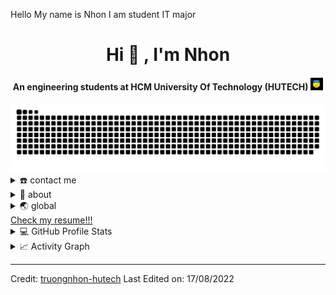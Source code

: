 Hello
My name is Nhon 
I am student IT major


<div align="center">
<h1 align="center">Hi 👋 , I'm Nhon</h1>
<h4 align="center">An engineering students at HCM University Of Technology (HUTECH)
<img src="./Content/images.png" height = "20"  >
</h4>
</div>



<div align="center">
  <img src="https://github.com/DHANOLA/DHANOLA/raw/output/github-contribution-grid-snake.svg" alt="snake"></center>
</div>

<details>
  <summary>☎️ contact me</summary>
<div>
  <samp>
    <h2 align="center">😎 you can reach me by:</h2>
    <p align="center">
      <br/>
      <a href="https://www.linkedin.com/in/nhơn-võ-thương-trường-724631235/" target="blank"><img align="center"
         src="https://img.shields.io/badge/linkedin-%231DA1F2.svg?style=for-the-badge&logo=linkedin&logoColor=white"
         alt="truongnhon" height="30"/></a>
      <a href="https://www.facebook.com/truongnhon-hutech/" target="blank"><img align="center"
         src="https://img.shields.io/badge/facebook-4267B2.svg?style=for-the-badge&logo=facebook&logoColor=white"
         alt="truongnhon" height="30"/></a>
      <a href="#" target="blank" alt = "vothuongtruongnhon2002@gmail.com"><img align="center"
         src="https://img.shields.io/badge/gmail-EA4335.svg?style=for-the-badge&logo=gmail&logoColor=white"
         alt="truongnhon" height="30"/></a>
    </p>
  <p align="center">
      <a href="" target="blank"><img align="center"
         src="https://img.shields.io/badge/instagram-%23E4405F.svg?style=for-the-badge&logo=Instagram&logoColor=white"
         alt="truongnhon" height="30"/></a>
      <a href="" target="blank"><img align="center"
         src="https://img.shields.io/badge/twitter-1DA1F2.svg?style=for-the-badge&logo=twitter&logoColor=white"
         alt="truongnhon" height="30"/></a>
      <br>
    </p>
  </samp>
</div>
</details>


<details>
  <summary>🧮 about</summary>
<div>
<h2 align="center">🧮 About this Account</h2>
 <p align="center">
 The developer with one year of experience web and interested in data fields
 </p>
</div>
</details>

<details>
  <summary>🌏 global</summary>
<div>
<h2 align="center"> Wanna learn more something about me? </h2>
</div>
</details>
<a href ="https://drive.google.com/file/d/1Eop9CeP0BtbTLIWsHLY3gi7qfxAvA0Qf/view?usp=sharing">Check my resume!!!</a>
<details> 
  <summary>💻 GitHub Profile Stats</summary>
  <div>
    <h2 align="center"> 📊 Github stats </h2>
      <br/>
        <p align="center">
          <a href="https://github.com/truongnhon-hutech/">
          <img src="https://github-readme-stats.vercel.app/api/top-langs/?username=truongnhon-hutech&langs_count=6&theme=gruvbox&layout=compact&hide_border=true" alt="truongnhon-hutech :: Top Langs" /></a>
        </p>
        <p align="center">
          <a href="https://github.com/truongnhon-hutech/">
          <img width="49.5%" src="https://github-readme-stats.vercel.app/api?username=truongnhon-hutech&show_icons=true&theme=gruvbox&hide_border=true" />
          <img width="49.5%" src="https://github-readme-streak-stats.herokuapp.com/?user=truongnhon-hutech&theme=gruvbox&hide_border=true" />
          </a>
       </p>
     <br>
  </div>    
</details>


<details>
  <summary>📈 Activity Graph</summary>
  <br/>
  <h2 align="center"> my current activity </h2>
<a href="https://github.com/ashutosh00710/github-readme-activity-graph"><img alt="truongnhon's Activity Graph" src="https://activity-graph.herokuapp.com/graph/?username=truongnhon-hutech&bg_color=000&color=fff&line=00E676&point=fff&hide_border=true" /></a>
</details>


------

Credit: [truongnhon-hutech](https://github.com/truongnhon-hutech)
Last Edited on: 17/08/2022
